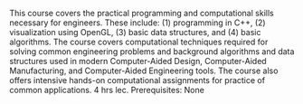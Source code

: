 This course covers the practical programming and computational skills necessary for engineers. These include: (1) programming in C++, (2) visualization using OpenGL, (3) basic data structures, and (4) basic algorithms. The course covers computational techniques required for solving common engineering problems and background algorithms and data structures used in modern Computer-Aided Design, Computer-Aided Manufacturing, and Computer-Aided Engineering tools. The course also offers intensive hands-on computational assignments for practice of common applications. 4 hrs lec. Prerequisites: None
